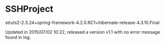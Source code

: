# SSHProject
struts2-2.3.24+spring-framework-4.2.0.RC1+hibernate-release-4.3.10.Final

Updated in 2015/07/02 10:22, released a version v1.1 with no error message found in log.